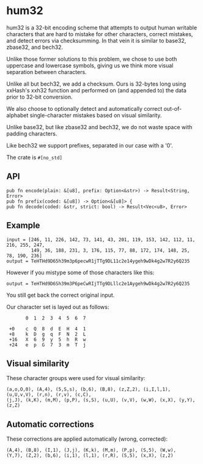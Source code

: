 # hum32

hum32 is a 32-bit encoding scheme that attempts to output human writable characters that
are hard to mistake for other characters, correct mistakes, and detect errors via checksumming.
In that vein it is similar to base32, zbase32, and bech32.

Unlike those former solutions to this problem, we chose to use both uppercase and lowercase
symbols, giving us we think more visual separation between characters.

Unlike all but bech32, we add a checksum. Ours is 32-bytes long using xxHash's xxh32 function
and performed on (and appended to) the data prior to 32-bit conversion.

We also choose to optionally detect and automatically correct out-of-alphabet single-character
mistakes based on visual similarity.

Unlike base32, but like zbase32 and bech32, we do not waste space with padding characters.

Like bech32 we support prefixes, separated in our case with a '0'.

The crate is `#[no_std]`

## API

```
pub fn encode(plain: &[u8], prefix: Option<&str>) -> Result<String, Error>
pub fn prefix(coded: &[u8]) -> Option<&[u8]> {
pub fn decode(coded: &str, strict: bool) -> Result<Vec<u8>, Error>
```

## Example

```
input = [246, 11, 226, 142, 73, 141, 43, 201, 119, 153, 142, 112, 11, 216, 255, 247,
         149, 36, 188, 231, 3, 176, 115, 77, 88, 172, 174, 148, 25, 78, 190, 236]
output = TeHTHd9D65h39m3p6pecwR1jTTg9DL11c2e14ygeh9wDk4g2w7R2y6Q235
```

However if you mistype some of those characters like this:

```
output = TeHTHd9D6Sh39m3P6peCwRIjTTg9DLllc2e1Aygeh9wDk4g2w7R2y6Q235
```

You still get back the correct original input.

Our character set is layed out as follows:

```
       0  1  2  3  4  5  6  7

 +0    c  Q  8  d  E  H  4  1
 +8    k  D  g  q  F  N  2  L
 +16   X  6  9  y  5  h  R  w
 +24   e  p  G  7  3  m  T  j
```

## Visual similarity

These character groups were used for visual similarity:

```
(a,o,O,0), (A,4), (5,S,s), (b,6), (B,8), (z,Z,2), (i,I,l,1), (u,U,v,V), (r,n), (r,v), (c,C),
(j,J), (k,K), (m,M), (p,P), (s,S), (u,U), (v,V), (w,W), (x,X), (y,Y), (z,Z)
```

## Automatic corrections

These corrections are applied automatically (wrong, corrected):

```
(A,4), (B,8), (I,1), (J,j), (K,k), (M,m), (P,p), (S,5), (W,w),
(Y,7), (Z,2), (b,6), (i,1), (l,1), (r,R), (S,5), (x,X), (z,2)
```
